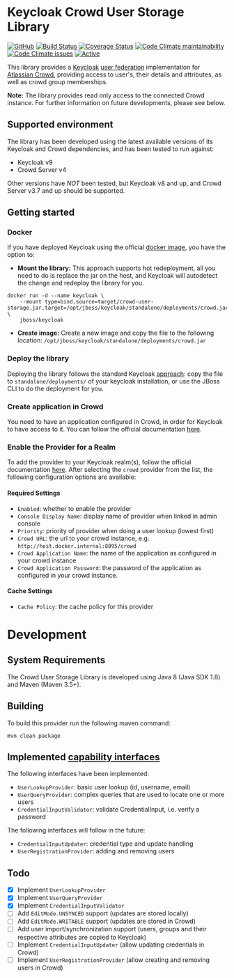 # Keycloak Crowd User Storage Library

[![GitHub](https://img.shields.io/github/license/hdensity/keycloak-crowd-user-federation)](https://github.com/hdensity/keycloak-crowd-user-federation/blob/master/LICENSE)
[![Build Status](https://travis-ci.com/hdensity/keycloak-crowd-user-federation.svg?branch=master)](https://travis-ci.com/hdensity/keycloak-crowd-user-federation)
[![Coverage Status](https://coveralls.io/repos/github/hdensity/keycloak-crowd-user-federation/badge.svg?branch=master)](https://coveralls.io/github/hdensity/keycloak-crowd-user-federation?branch=master)
[![Code Climate maintainability](https://img.shields.io/codeclimate/maintainability/hdensity/keycloak-crowd-user-federation)](https://codeclimate.com/github/hdensity/keycloak-crowd-user-federation)
[![Code Climate issues](https://img.shields.io/codeclimate/issues/hdensity/keycloak-crowd-user-federation)](https://codeclimate.com/github/hdensity/keycloak-crowd-user-federation/issues)
[![Active](http://img.shields.io/badge/Status-Active-green.svg)](https://github.com/hdensity/keycloak-crowd-user-federation)

This library provides a [Keycloak](https://github.com/keycloak/keycloak) [user federation](https://www.keycloak.org/docs/latest/server_development/#_user-storage-spi) implementation for [Atlassian Crowd](https://www.atlassian.com/software/crowd), providing access to user's, their details and attributes, as well as crowd group memberships.

**Note:** The library provides read only access to the connected Crowd instance. For further information on future developments, please see below.

## Supported environment

The library has been developed using the latest available versions of its Keycloak and Crowd dependencies, and has been tested to run against:

* Keycloak v9
* Crowd Server v4

Other versions have *NOT* been tested, but Keycloak v8 and up, and Crowd Server v3.7 and up should be supported.

## Getting started

### Docker

If you have deployed Keycloak using the official [docker image](https://hub.docker.com/r/jboss/keycloak/), you have the option to:

* **Mount the library:** This approach supports hot redeployment, all you need to do is replace the jar on the host, and Keycloak will autodetect the change and redeploy the library for you.

```
docker run -d --name keycloak \
    --mount type=bind,source=target/crowd-user-storage.jar,target=/opt/jboss/keycloak/standalone/deployments/crowd.jar \
    jboss/keycloak
```

* **Create image:** Create a new image and copy the file to the following location: `/opt/jboss/keycloak/standalone/deployments/crowd.jar`

### Deploy the library

Deploying the library follows the standard Keycloak [approach](https://www.keycloak.org/docs/latest/server_development/#packaging-and-deployment): copy the file to `standalone/deployments/` of your keycloak installation, or use the JBoss CLI to do the deployment for you.

### Create application in Crowd

You need to have an application configured in Crowd, in order for Keycloak to have access to it. You can follow the official documentation [here](https://confluence.atlassian.com/crowd/adding-an-application-18579591.html).

### Enable the Provider for a Realm

To add the provider to your Keycloak realm(s), follow the official documentation [here](https://www.keycloak.org/docs/latest/server_admin/#adding-a-provider). After selecting the `crowd` provider from the list, the following configuration options are available:

#### Required Settings

* `Enabled`: whether to enable the provider
* `Console Display Name`: display name of provider when linked in admin console
* `Priority`: priority of provider when doing a user lookup (lowest first)
* `Crowd URL`: the url to your crowd instance, e.g. `http://host.docker.internal:8095/crowd`
* `Crowd Application Name`: the name of the application as configured in your crowd instance
* `Crowd Application Password`: the password of the application as configured in your crowd instance.

#### Cache Settings

* `Cache Policy`: the cache policy for this provider

# Development

## System Requirements

The Crowd User Storage Library is developed using Java 8 (Java SDK 1.8) and Maven (Maven 3.5+).

## Building

To build this provider run the following maven command:

```
mvn clean package
```

## Implemented [capability interfaces](https://www.keycloak.org/docs/latest/server_development/#provider-capability-interfaces)

The following interfaces have been implemented:

* `UserLookupProvider`: basic user lookup (id, username, email)
* `UserQueryProvider`: complex queries that are used to locate one or more users
* `CredentialInputValidator`: validate CredentialInput, i.e. verify a password

The following interfaces will follow in the future:

* `CredentialInputUpdater`: credential type and update handling
* `UserRegistrationProvider`: adding and removing users

## Todo

* [x] Implement `UserLookupProvider`
* [x] Implement `UserQueryProvider`
* [x] Implement `CredentialInputValidator`
* [ ] Add `EditMode.UNSYNCED` support (updates are stored locally)
* [ ] Add `EditMode.WRITABLE` support (updates are stored in Crowd)
* [ ] Add user import/synchronization support (users, groups and their respective attributes are copied to Keycloak)
* [ ] Implement `CredentialInputUpdater` (allow updating credentials in Crowd)
* [ ] Implement `UserRegistrationProvider` (allow creating and removing users in Crowd)

